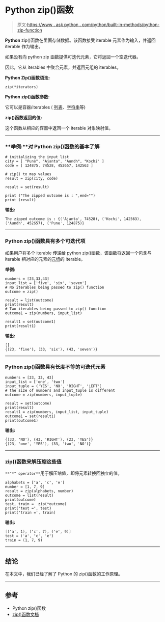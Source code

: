 # Python zip()函数

> 原文:[https://www . ask python . com/python/built-in-methods/python-zip-function](https://www.askpython.com/python/built-in-methods/python-zip-function)

**Python** zip()函数在里面存储数据。该函数接受 iterable 元素作为输入，并返回 iterable 作为输出。

如果没有向 python zip 函数提供可迭代元素，它将返回一个空迭代器。

因此，它从 iterables 中聚合元素，并返回元组的 iterables。

**Python Zip()函数语法:**

```
zip(*iterators)
```

**Python** **zip()函数参数:**

它可以是容器/iterables ( [列表](https://www.askpython.com/python/list/python-list)、[字符串](https://www.askpython.com/python/string/python-string-functions)等)

**zip()函数返回的值:**

这个函数从相应的容器中返回一个 iterable 对象映射值。

* * *

### **举例:**对 Python zip()函数的基本了解

```
# initializing the input list 
city = [ "Pune", "Ajanta", "Aundh", "Kochi" ] 
code = [ 124875, 74528, 452657, 142563 ] 

# zip() to map values 
result = zip(city, code) 

result = set(result) 

print ("The zipped outcome is : ",end="") 
print (result) 

```

**输出:**

```
The zipped outcome is : {('Ajanta', 74528), ('Kochi', 142563), ('Aundh', 452657), ('Pune', 124875)}
```

* * *

### Python zip()函数具有多个可迭代项

如果用户将多个 iterable 传递给 python zip()函数，该函数将返回一个包含与 iterable 相对应的元素的[元组](https://www.askpython.com/python/tuple/python-tuple)的 iterable。

**举例:**

```
numbers = [23,33,43]
input_list = ['five', 'six', 'seven']
# No iterables being passed to zip() function
outcome = zip()

result = list(outcome)
print(result)
# Two iterables being passed to zip() function
outcome1 = zip(numbers, input_list)

result1 = set(outcome1)
print(result1)

```

**输出:**

```
[]
{(23, 'five'), (33, 'six'), (43, 'seven')}
```

* * *

### Python zip()函数具有长度不等的可迭代元素

```
numbers = [23, 33, 43]
input_list = ['one', 'two']
input_tuple = ('YES', 'NO', 'RIGHT', 'LEFT')
# the size of numbers and input_tuple is different
outcome = zip(numbers, input_tuple)

result = set(outcome)
print(result)
result1 = zip(numbers, input_list, input_tuple)
outcome1 = set(result1)
print(outcome1)

```

**输出:**

```
{(33, 'NO'), (43, 'RIGHT'), (23, 'YES')}
{(23, 'one', 'YES'), (33, 'two', 'NO')}
```

* * *

### zip()函数来解压缩这些值

`**"*" operator**`用于解压缩值，即将元素转换回独立的值。

```
alphabets = ['a', 'c', 'e']
number = [1, 7, 9]
result = zip(alphabets, number)
outcome = list(result)
print(outcome)
test, train =  zip(*outcome)
print('test =', test)
print('train =', train)

```

**输出:**

```
[('a', 1), ('c', 7), ('e', 9)]
test = ('a', 'c', 'e')
train = (1, 7, 9)
```

* * *

## 结论

在本文中，我们已经了解了 Python 的 zip()函数的工作原理。

* * *

## 参考

*   Python zip()函数
*   [zip()函数文档](https://docs.python.org/3.3/library/functions.html#zip)
